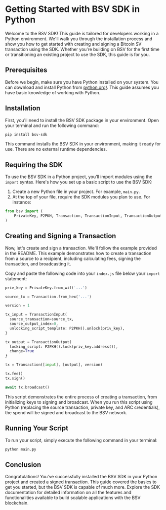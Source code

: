 # Getting Started with BSV SDK in Python

Welcome to the BSV SDK! This guide is tailored for developers working in a Python environment. We'll walk you through the installation process and show you how to get started with creating and signing a Bitcoin SV transaction using the SDK. Whether you're building on BSV for the first time or transitioning an existing project to use the SDK, this guide is for you.

## Prerequisites

Before we begin, make sure you have Python installed on your system. You can download and install Python from [python.org/](https://python.org/). This guide assumes you have basic knowledge of working with Python.

## Installation

First, you'll need to install the BSV SDK package in your environment. Open your terminal and run the following command:

```bash
pip install bsv-sdk
```

This command installs the BSV SDK in your environment, making it ready for use. There are no external runtime dependencies.

## Requiring the SDK

To use the BSV SDK in a Python project, you'll import modules using the `import` syntax. Here's how you set up a basic script to use the BSV SDK:

1. Create a new Python file in your project. For example, `main.py`.
2. At the top of your file, require the SDK modules you plan to use. For instance:

```py
from bsv import (
    PrivateKey, P2PKH, Transaction, TransactionInput, TransactionOutput, ARC
)
```

## Creating and Signing a Transaction

Now, let's create and sign a transaction. We'll follow the example provided in the README. This example demonstrates how to create a transaction from a source to a recipient, including calculating fees, signing the transaction, and broadcasting it.

Copy and paste the following code into your `index.js` file below your `import` statement:

```py
priv_key = PrivateKey.from_wif('...')

source_tx = Transaction.from_hex('...')

version = 1

tx_input = TransactionInput(
  source_transaction=source_tx,
  source_output_index=0,
  unlocking_script_template: P2PKH().unlock(priv_key),
}

tx_output = TransactionOutput(
  locking_script: P2PKH().lock(priv_key.address()),
  change=True
}

tx = Transaction([input], [output], version)

tx.fee()
tx.sign()

await tx.broadcast()
```

This script demonstrates the entire process of creating a transaction, from initializing keys to signing and broadcast. When you run this script using Python (replacing the source transaction, private key, and ARC credentials), the spend will be signed and broadcast to the BSV network.

## Running Your Script

To run your script, simply execute the following command in your terminal:

```bash
python main.py
```

## Conclusion

Congratulations! You've successfully installed the BSV SDK in your Python project and created a signed transaction. This guide covered the basics to get you started, but the BSV SDK is capable of much more. Explore the SDK documentation for detailed information on all the features and functionalities available to build scalable applications with the BSV blockchain.
